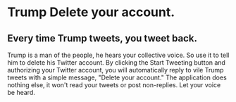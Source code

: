 # Trump Delete your account.

## Every time Trump tweets, you tweet back.

Trump is a man of the people, he hears your collective voice. So use it to tell him to delete his Twitter account. By clicking the Start Tweeting button and authorizing your Twitter account, you will automatically reply to vile Trump tweets with a simple message, "Delete your account." The application does nothing else, it won't read your tweets or post non-replies. Let your voice be heard.
